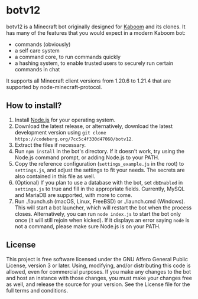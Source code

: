# botv12

botv12 is a Minecraft bot originally designed for [Kaboom](https://kaboom.pw/) and its clones. It has many of the features that you would expect in a modern Kaboom bot:

- commands (obviously)
- a self care system
- a command core, to run commands quickly
- a hashing system, to enable trusted users to securely run certain commands in chat

It supports all Minecraft client versions from 1.20.6 to 1.21.4 that are supported by node-minecraft-protocol.

## How to install?

1. Install [Node.js](https://nodejs.org/) for your operating system.
2. Download the latest release, or alternatively, download the latest development version using `git clone https://codeberg.org/7cc5c4f330d47060/botv12`.
3. Extract the files if necessary.
4. Run `npm install` in the bot's directory. If it doesn't work, try using the Node.js command prompt, or adding Node.js to your PATH.
5. Copy the reference configuration (`settings_example.js` in the root) to `settings.js`, and adjust the settings to fit your needs. The secrets are also contained in this file as well.
6. (Optional) If you plan to use a database with the bot, set `dbEnabled` in `settings.js` to true and fill in the appropriate fields. Currently, MySQL and MariaDB are supported, with more to come.
7. Run ./launch.sh (macOS, Linux, FreeBSD) or ./launch.cmd (Windows). This will start a bot launcher, which will restart the bot when the process closes. Alternatively, you can run `node index.js` to start the bot only once (it will still rejoin when kicked). If it displays an error saying `node` is not a command, please make sure Node.js is on your PATH.

## License

This project is free software licensed under the GNU Affero General Public License, version 3 or later. Using, modifying, and/or distributing this code is allowed, even for commercial purposes. If you make any changes to the bot and host an instance with those changes, you must make your changes free as well, and release the source for your version. See the License file for the full terms and conditions.
